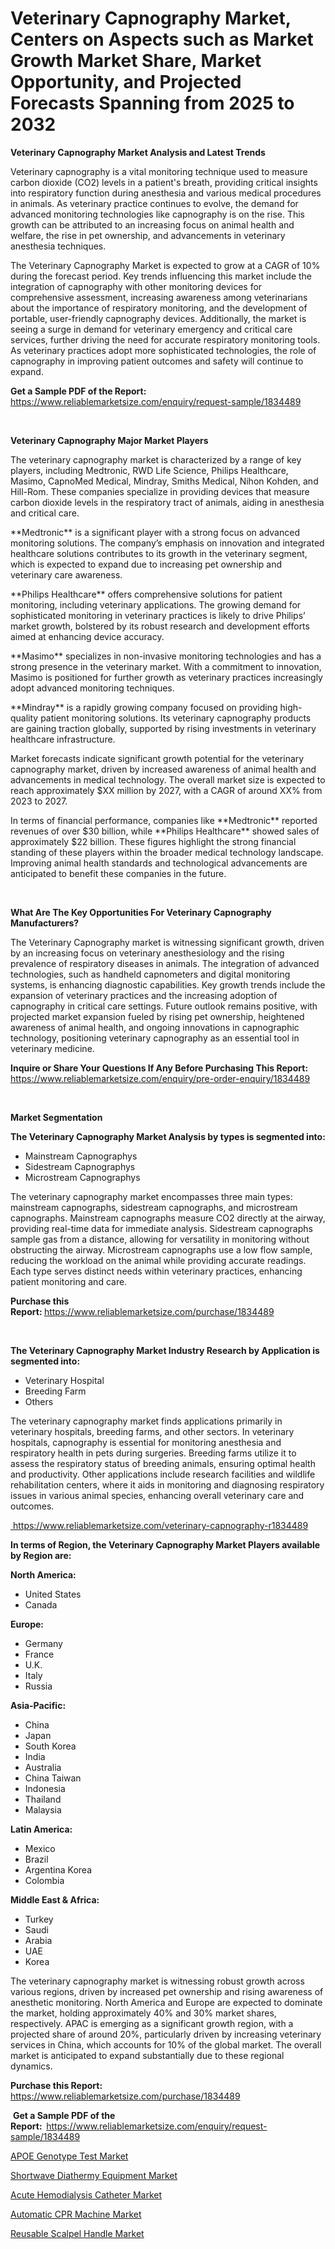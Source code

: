 <p><h1>Veterinary Capnography Market, Centers on Aspects such as Market Growth Market Share, Market Opportunity, and Projected Forecasts Spanning from 2025 to 2032</h1></p><p><strong>Veterinary Capnography Market Analysis and Latest Trends</strong></p>
<p><p>Veterinary capnography is a vital monitoring technique used to measure carbon dioxide (CO2) levels in a patient's breath, providing critical insights into respiratory function during anesthesia and various medical procedures in animals. As veterinary practice continues to evolve, the demand for advanced monitoring technologies like capnography is on the rise. This growth can be attributed to an increasing focus on animal health and welfare, the rise in pet ownership, and advancements in veterinary anesthesia techniques.</p><p>The Veterinary Capnography Market is expected to grow at a CAGR of 10% during the forecast period. Key trends influencing this market include the integration of capnography with other monitoring devices for comprehensive assessment, increasing awareness among veterinarians about the importance of respiratory monitoring, and the development of portable, user-friendly capnography devices. Additionally, the market is seeing a surge in demand for veterinary emergency and critical care services, further driving the need for accurate respiratory monitoring tools. As veterinary practices adopt more sophisticated technologies, the role of capnography in improving patient outcomes and safety will continue to expand.</p></p>
<p><strong>Get a Sample PDF of the Report:&nbsp;</strong> <a href="https://www.reliablemarketsize.com/enquiry/request-sample/1834489?utm_campaign=1898&utm_medium=2&utm_source=Github&utm_content=ia&utm_term=04032025&utm_id=veterinary-capnography">https://www.reliablemarketsize.com/enquiry/request-sample/1834489</a></p>
<p>&nbsp;</p>
<p><strong>Veterinary Capnography Major Market Players</strong></p>
<p><p>The veterinary capnography market is characterized by a range of key players, including Medtronic, RWD Life Science, Philips Healthcare, Masimo, CapnoMed Medical, Mindray, Smiths Medical, Nihon Kohden, and Hill-Rom. These companies specialize in providing devices that measure carbon dioxide levels in the respiratory tract of animals, aiding in anesthesia and critical care.</p><p>**Medtronic** is a significant player with a strong focus on advanced monitoring solutions. The company’s emphasis on innovation and integrated healthcare solutions contributes to its growth in the veterinary segment, which is expected to expand due to increasing pet ownership and veterinary care awareness.</p><p>**Philips Healthcare** offers comprehensive solutions for patient monitoring, including veterinary applications. The growing demand for sophisticated monitoring in veterinary practices is likely to drive Philips’ market growth, bolstered by its robust research and development efforts aimed at enhancing device accuracy.</p><p>**Masimo** specializes in non-invasive monitoring technologies and has a strong presence in the veterinary market. With a commitment to innovation, Masimo is positioned for further growth as veterinary practices increasingly adopt advanced monitoring techniques.</p><p>**Mindray** is a rapidly growing company focused on providing high-quality patient monitoring solutions. Its veterinary capnography products are gaining traction globally, supported by rising investments in veterinary healthcare infrastructure.</p><p>Market forecasts indicate significant growth potential for the veterinary capnography market, driven by increased awareness of animal health and advancements in medical technology. The overall market size is expected to reach approximately $XX million by 2027, with a CAGR of around XX% from 2023 to 2027.</p><p>In terms of financial performance, companies like **Medtronic** reported revenues of over $30 billion, while **Philips Healthcare** showed sales of approximately $22 billion. These figures highlight the strong financial standing of these players within the broader medical technology landscape. Improving animal health standards and technological advancements are anticipated to benefit these companies in the future.</p></p>
<p>&nbsp;</p>
<p><strong>What Are The Key Opportunities For Veterinary Capnography Manufacturers?</strong></p>
<p><p>The Veterinary Capnography market is witnessing significant growth, driven by an increasing focus on veterinary anesthesiology and the rising prevalence of respiratory diseases in animals. The integration of advanced technologies, such as handheld capnometers and digital monitoring systems, is enhancing diagnostic capabilities. Key growth trends include the expansion of veterinary practices and the increasing adoption of capnography in critical care settings. Future outlook remains positive, with projected market expansion fueled by rising pet ownership, heightened awareness of animal health, and ongoing innovations in capnographic technology, positioning veterinary capnography as an essential tool in veterinary medicine.</p></p>
<p><strong>Inquire or Share Your Questions If Any Before Purchasing This Report:</strong> <a href="https://www.reliablemarketsize.com/enquiry/pre-order-enquiry/1834489?utm_campaign=1898&utm_medium=2&utm_source=Github&utm_content=ia&utm_term=04032025&utm_id=veterinary-capnography">https://www.reliablemarketsize.com/enquiry/pre-order-enquiry/1834489</a></p>
<p>&nbsp;</p>
<p><strong>Market Segmentation</strong></p>
<p><strong>The Veterinary Capnography Market Analysis by types is segmented into:</strong></p>
<p><ul><li>Mainstream Capnographys</li><li>Sidestream Capnographys</li><li>Microstream Capnographys</li></ul></p>
<p><p>The veterinary capnography market encompasses three main types: mainstream capnographs, sidestream capnographs, and microstream capnographs. Mainstream capnographs measure CO2 directly at the airway, providing real-time data for immediate analysis. Sidestream capnographs sample gas from a distance, allowing for versatility in monitoring without obstructing the airway. Microstream capnographs use a low flow sample, reducing the workload on the animal while providing accurate readings. Each type serves distinct needs within veterinary practices, enhancing patient monitoring and care.</p></p>
<p><strong>Purchase this Report:&nbsp;</strong><a href="https://www.reliablemarketsize.com/purchase/1834489?utm_campaign=1898&utm_medium=2&utm_source=Github&utm_content=ia&utm_term=04032025&utm_id=veterinary-capnography">https://www.reliablemarketsize.com/purchase/1834489</a></p>
<p>&nbsp;</p>
<p><strong>The Veterinary Capnography Market Industry Research by Application is segmented into:</strong></p>
<p><ul><li>Veterinary Hospital</li><li>Breeding Farm</li><li>Others</li></ul></p>
<p><p>The veterinary capnography market finds applications primarily in veterinary hospitals, breeding farms, and other sectors. In veterinary hospitals, capnography is essential for monitoring anesthesia and respiratory health in pets during surgeries. Breeding farms utilize it to assess the respiratory status of breeding animals, ensuring optimal health and productivity. Other applications include research facilities and wildlife rehabilitation centers, where it aids in monitoring and diagnosing respiratory issues in various animal species, enhancing overall veterinary care and outcomes.</p></p>
<p><a href="https://www.reliablemarketsize.com/veterinary-capnography-r1834489?utm_campaign=1898&utm_medium=2&utm_source=Github&utm_content=ia&utm_term=04032025&utm_id=veterinary-capnography">&nbsp;https://www.reliablemarketsize.com/veterinary-capnography-r1834489</a></p>
<p><strong>In terms of Region, the Veterinary Capnography Market Players available by Region are:</strong></p>
<p>
    <p> <strong> North America: </strong>
        <ul>
            <li>United States</li>
            <li>Canada</li>
        </ul>
        </p> 
    <p> <strong> Europe: </strong>
        <ul>
            <li>Germany</li>
            <li>France</li>
            <li>U.K.</li>
            <li>Italy</li>
            <li>Russia</li>
        </ul>
        </p> 
    <p> <strong> Asia-Pacific: </strong>
        <ul>
            <li>China</li>
            <li>Japan</li>
            <li>South Korea</li>
            <li>India</li>
            <li>Australia</li>
            <li>China Taiwan</li>
            <li>Indonesia</li>
            <li>Thailand</li>
            <li>Malaysia</li>
        </ul>
        </p> 
    <p> <strong> Latin America: </strong>
        <ul>
            <li>Mexico</li>
            <li>Brazil</li>
            <li>Argentina Korea</li>
            <li>Colombia</li>
        </ul>
        </p> 
    <p> <strong> Middle East & Africa: </strong>
        <ul>
            <li>Turkey</li>
            <li>Saudi</li>
            <li>Arabia</li>
            <li>UAE</li>
            <li>Korea</li>
        </ul>
    </p>
    </p>
<p><p>The veterinary capnography market is witnessing robust growth across various regions, driven by increased pet ownership and rising awareness of anesthetic monitoring. North America and Europe are expected to dominate the market, holding approximately 40% and 30% market shares, respectively. APAC is emerging as a significant growth region, with a projected share of around 20%, particularly driven by increasing veterinary services in China, which accounts for 10% of the global market. The overall market is anticipated to expand substantially due to these regional dynamics.</p></p>
<p><strong>Purchase this Report: </strong><a href="https://www.reliablemarketsize.com/purchase/1834489?utm_campaign=1898&utm_medium=2&utm_source=Github&utm_content=ia&utm_term=04032025&utm_id=veterinary-capnography">https://www.reliablemarketsize.com/purchase/1834489</a></p>
<p>&nbsp;<strong>Get a Sample PDF of the Report:&nbsp;&nbsp;</strong><a href="https://www.reliablemarketsize.com/enquiry/request-sample/1834489?utm_campaign=1898&utm_medium=2&utm_source=Github&utm_content=ia&utm_term=04032025&utm_id=veterinary-capnography">https://www.reliablemarketsize.com/enquiry/request-sample/1834489</a></p>
<p><strong></strong></p>
<p><p><a href="https://github.com/perbetpereir/Market-Research-Report-List-1/blob/main/apoe-genotype-test-market.md?utm_campaign=1898&utm_medium=2&utm_source=Github&utm_content=ia&utm_term=04032025&utm_id=veterinary-capnography">APOE Genotype Test Market</a></p><p><a href="https://github.com/sitarzerpa3d/Market-Research-Report-List-1/blob/main/shortwave-diathermy-equipment-market.md?utm_campaign=1898&utm_medium=2&utm_source=Github&utm_content=ia&utm_term=04032025&utm_id=veterinary-capnography">Shortwave Diathermy Equipment Market</a></p><p><a href="https://github.com/ziringebrur1/Market-Research-Report-List-1/blob/main/acute-hemodialysis-catheter-market.md?utm_campaign=1898&utm_medium=2&utm_source=Github&utm_content=ia&utm_term=04032025&utm_id=veterinary-capnography">Acute Hemodialysis Catheter Market</a></p><p><a href="https://github.com/kevoncesya4j/Market-Research-Report-List-1/blob/main/automatic-cpr-machine-market.md?utm_campaign=1898&utm_medium=2&utm_source=Github&utm_content=ia&utm_term=04032025&utm_id=veterinary-capnography">Automatic CPR Machine Market</a></p><p><a href="https://github.com/rentzszaszjn/Market-Research-Report-List-1/blob/main/reusable-scalpel-handle-market.md?utm_campaign=1898&utm_medium=2&utm_source=Github&utm_content=ia&utm_term=04032025&utm_id=veterinary-capnography">Reusable Scalpel Handle Market</a></p></p>